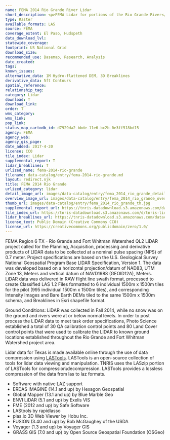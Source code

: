```yaml
---
name: FEMA 2014 Rio Grande River Lidar
short_description: <p>FEMA Lidar for portions of the Rio Grande River</p>
type: Raster
available_formats: LAS
source: FEMA
coverage_extent: El Paso, Hudspeth
data_download_lvl:
statewide_coverage:
footprint: US National Grid
download_size:
recommended_use: Basemap, Research, Analysis
date_created:
tags:
known_issues:
alternative_data: 1M Hydro-flattened DEM, 3D Breaklines
derivative_data: 5ft Contours
spatial_reference:
relationship_tag:
category: Lidar
download: T
download_link:
order: T
wms_category:
wms_link:
pop_link:
status_map_cartodb_id: d7929da2-bbde-11e6-bc2b-0e3ff518bd15
agency: FEMA
agency_web:
agency_gis_page:
date_added: 2017-4-20
license: CC0
tile_index: Lidar
supplemental_report: T
lidar_breaklines: T
urlized_name: fema-2014-rio-grande
filename: data-catalog/entry/fema-2014-rio-grande.md
layout: redirect.njk
title: FEMA 2014 Rio Grande
urlized_category: lidar
detail_image_url: images/data-catalog/entry/fema_2014_rio_grande_detail.jpg
overview_image_url: images/data-catalog/entry/fema_2014_rio_grande_overview.jpg
thumb_url: images/data-catalog/entry/fema_2014_rio_grande_th.jpg
supplemental_report_url: https://tnris-datadownload.s3.amazonaws.com/datacatalog/supplemental_reports/fema_2014_rio_grande_supplementalreports.zip
tile_index_url: https://tnris-datadownload.s3.amazonaws.com/d/tnris-lidar/state/tx/tnris-lidar_tx.zip
lidar_breaklines_url: https://tnris-datadownload.s3.amazonaws.com/datacatalog/lidar_breaklines/fema_2014_rio_grande_breaklines.zip
license_text: Public Domain (Creative Commons CC0)
license_url: https://creativecommons.org/publicdomain/zero/1.0/
---
```


FEMA Region 6 TX - Rio Grande and Fort Whitman Watershed QL2 LiDAR project called for the Planning, Acquisition, processing and derivative products of LIDAR data to be collected  at a nominal pulse spacing (NPS) of 0.7 meter.  Project specifications are based on the U.S. Geological Survey National Geospatial Program Base LIDAR Specification, Version 1.  The data was developed based on a horizontal projection/datum of NAD83, UTM Zone 13, Meters and vertical datum of NAVD1988 (GEOID12A), Meters.  LiDAR data was delivered in RAW flight line swath format, processed to create Classified LAS 1.2 Files formatted to 6 individual 1500m x 1500m tiles for the pilot (995 individual 1500m x 1500m tiles), and corresponding Intensity Images and Bare Earth DEMs tiled to the same 1500m x 1500m schema, and Breaklines in Esri shapefile format.

Ground Conditions: LiDAR was collected in Fall 2014, while no snow was on the ground and rivers were at or below normal levels.  In order to post process the LiDAR data to meet task order specifications, Photo Science established a total of 30 QA calibration control points and 80 Land Cover control points that were used to calibrate the LIDAR to known ground locations established throughout the Rio Grande and Fort Whitman Watershed project area.


Lidar data for Texas is made available online through the use of data compression using [LASTools](https://rapidlasso.com/lastools/). LASTools is an open-source collection of tools for lidar data viewing and manipulation. TNRIS uses the LASzip portion of LASTools for compression\decompression. LASTools provides a lossless compression of the data from las to laz formats.

- Software with native LAZ support
- ERDAS IMAGINE (14.1 and up) by Hexagon Geospatial
- Global Mapper (13.1 and up) by Blue Marble Geo
- ENVI LiDAR (5.1 and up) by Exelis VIS
- FME (2012 and up) by Safe Software
- LAStools by rapidlasso
- plas.io 3D Web Viewer by Hobu Inc.
- FUSION (3.40 and up) by Bob McGaughey of the USDA
- Voyager (1.3 and up) by Voyager GIS
- GRASS GIS (7.0 and up) by Open Source Geospatial Foundation (OSGeo)

